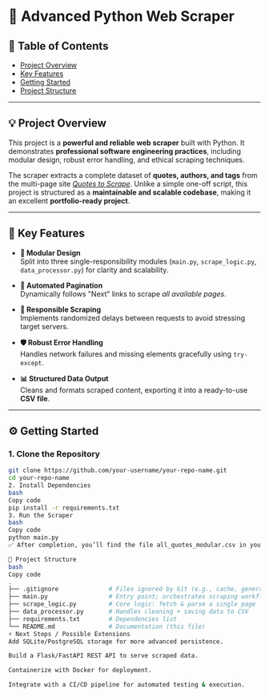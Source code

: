 # 🚀 Advanced Python Web Scraper

## 📑 Table of Contents
- [Project Overview](#-project-overview)  
- [Key Features](#-key-features)  
- [Getting Started](#%EF%B8%8F-getting-started)  
- [Project Structure](#-project-structure)  

---

## 💡 Project Overview
This project is a **powerful and reliable web scraper** built with Python. It demonstrates **professional software engineering practices**, including modular design, robust error handling, and ethical scraping techniques.  

The scraper extracts a complete dataset of **quotes, authors, and tags** from the multi-page site *[Quotes to Scrape](https://quotes.toscrape.com/)*. Unlike a simple one-off script, this project is structured as a **maintainable and scalable codebase**, making it an excellent **portfolio-ready project**.  

---

## 🚀 Key Features
- **🧩 Modular Design**  
  Split into three single-responsibility modules (`main.py`, `scrape_logic.py`, `data_processor.py`) for clarity and scalability.  

- **📄 Automated Pagination**  
  Dynamically follows "Next" links to scrape *all available pages*.  

- **🤝 Responsible Scraping**  
  Implements randomized delays between requests to avoid stressing target servers.  

- **🛡 Robust Error Handling**  
  Handles network failures and missing elements gracefully using `try-except`.  

- **📊 Structured Data Output**  
  Cleans and formats scraped content, exporting it into a ready-to-use **CSV file**.  

---

## ⚙️ Getting Started

### 1. Clone the Repository
```bash
git clone https://github.com/your-username/your-repo-name.git
cd your-repo-name
2. Install Dependencies
bash
Copy code
pip install -r requirements.txt
3. Run the Scraper
bash
Copy code
python main.py
✅ After completion, you’ll find the file all_quotes_modular.csv in your project folder, containing all extracted quotes.

📂 Project Structure
bash
Copy code
.
├── .gitignore              # Files ignored by Git (e.g., cache, generated CSVs)
├── main.py                 # Entry point; orchestrates scraping workflow
├── scrape_logic.py         # Core logic: fetch & parse a single page
├── data_processor.py       # Handles cleaning + saving data to CSV
├── requirements.txt        # Dependencies list
└── README.md               # Documentation (this file)
⚡ Next Steps / Possible Extensions
Add SQLite/PostgreSQL storage for more advanced persistence.

Build a Flask/FastAPI REST API to serve scraped data.

Containerize with Docker for deployment.

Integrate with a CI/CD pipeline for automated testing & execution.



